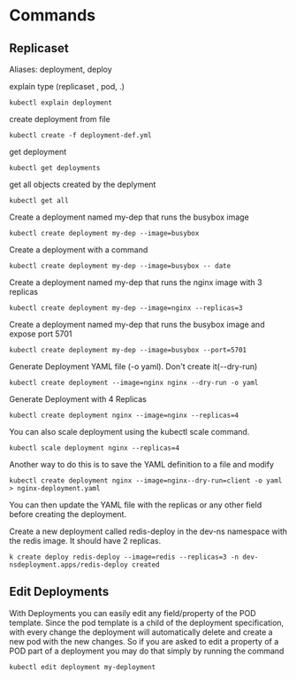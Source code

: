 # Commands

## Replicaset

Aliases:
deployment, deploy


explain type (replicaset , pod, .)
```
kubectl explain deployment
```

create deployment from file 
```
kubectl create -f deployment-def.yml
```

get deployment 
```
kubectl get deployments
```

get all objects created by the deplyment
```
kubectl get all
```

Create a deployment named my-dep that runs the busybox image
```
kubectl create deployment my-dep --image=busybox
```

Create a deployment with a command
```
kubectl create deployment my-dep --image=busybox -- date
```

Create a deployment named my-dep that runs the nginx image with 3 replicas
```
kubectl create deployment my-dep --image=nginx --replicas=3
```

Create a deployment named my-dep that runs the busybox image and expose port 5701
```
kubectl create deployment my-dep --image=busybox --port=5701
```

Generate Deployment YAML file (-o yaml). Don't create it(--dry-run)
```
kubectl create deployment --image=nginx nginx --dry-run -o yaml
```


Generate Deployment with 4 Replicas
```
kubectl create deployment nginx --image=nginx --replicas=4
```

You can also scale deployment using the kubectl scale command.
```
kubectl scale deployment nginx --replicas=4
```

Another way to do this is to save the YAML definition to a file and modify
```
kubectl create deployment nginx --image=nginx--dry-run=client -o yaml > nginx-deployment.yaml
```


You can then update the YAML file with the replicas or any other field before creating the deployment.

Create a new deployment called redis-deploy in the dev-ns namespace with the redis image. It should have 2 replicas.
```
k create deploy redis-deploy --image=redis --replicas=3 -n dev-nsdeployment.apps/redis-deploy created
```

## Edit Deployments
With Deployments you can easily edit any field/property of the POD template. Since the pod template is a child of the deployment specification,  with every change the deployment will automatically delete and create a new pod with the new changes. So if you are asked to edit a property of a POD part of a deployment you may do that simply by running the command
```
kubectl edit deployment my-deployment
```